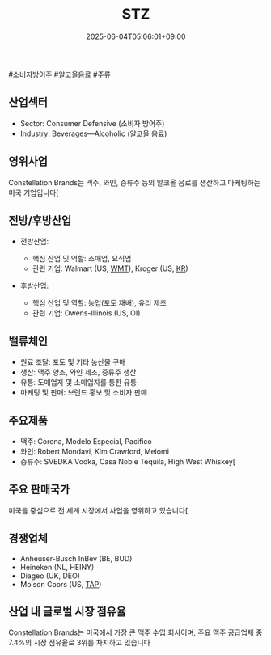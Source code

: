 ﻿---
title: "STZ"
date: 2025-06-04T05:06:01+09:00
lastmod: 2025-06-04T05:06:01+09:00
type: docs
sidebar:
  open: true
weight: 837
---
<div style="display:none">
  <meta property="article:published_time" content="2025-06-03T20:06:01Z" />
  <meta property="article:modified_time" content="2025-06-03T20:06:01Z" />
</div>
#소비자방어주 #알코올음료 #주류

## 산업섹터

- Sector: Consumer Defensive (소비자 방어주)
- Industry: Beverages—Alcoholic (알코올 음료)

## 영위사업

Constellation Brands는 맥주, 와인, 증류주 등의 알코올 음료를 생산하고 마케팅하는 미국 기업입니다[

## 전방/후방산업

- 전방산업:
    
    - 핵심 산업 및 역할: 소매업, 요식업
    - 관련 기업: Walmart (US, [WMT](/company-analysis/wmt/)), Kroger (US, [KR](/company-analysis/kr/))
    
- 후방산업:
    
    - 핵심 산업 및 역할: 농업(포도 재배), 유리 제조
    - 관련 기업: Owens-Illinois (US, OI)

## 밸류체인

- 원료 조달: 포도 및 기타 농산물 구매
- 생산: 맥주 양조, 와인 제조, 증류주 생산
- 유통: 도매업자 및 소매업자를 통한 유통
- 마케팅 및 판매: 브랜드 홍보 및 소비자 판매

## 주요제품

- 맥주: Corona, Modelo Especial, Pacifico
- 와인: Robert Mondavi, Kim Crawford, Meiomi
- 증류주: SVEDKA Vodka, Casa Noble Tequila, High West Whiskey[

## 주요 판매국가

미국을 중심으로 전 세계 시장에서 사업을 영위하고 있습니다[

## 경쟁업체

- Anheuser-Busch InBev (BE, BUD)
- Heineken (NL, HEINY)
- Diageo (UK, DEO)
- Molson Coors (US, [TAP](/company-analysis/tap/))

## 산업 내 글로벌 시장 점유율

Constellation Brands는 미국에서 가장 큰 맥주 수입 회사이며, 주요 맥주 공급업체 중 7.4%의 시장 점유율로 3위를 차지하고 있습니다
